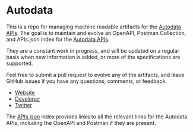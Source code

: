 # AutodataThis is a repo for managing machine readable artifacts for the [Autodata APIs](https://developer.autodata-group.com). The goal is to maintain and evolve an OpenAPI, Postman Collection, and APIs.json index for the [Autodata APIs](https://developer.autodata-group.com).They are a constant work in progress, and will be updated on a regular basis when new information is added, or more of the specifications are supported.Feel free to submit a pull request to evolve any of the artifacts, and leave GitHub issues if you have any questions, comments, or feedback.- [Website](https://developer.autodata-group.com)- [Developer](https://developer.autodata-group.com)- [Twitter](https://twitter.com/Autodata_Group)The [APIs.json](https://github.com/api-evangelist/autodata/blob/master/apis.json) index provides links to all the relevant links for the Autodata APIs, including the OpenAPI and Postman if they are present.